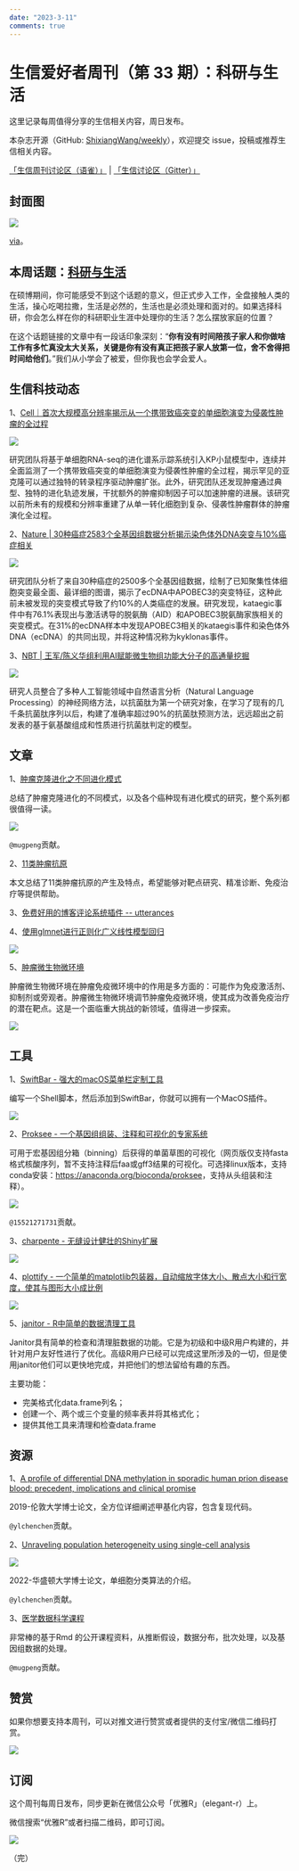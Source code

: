 ```yaml
---
date: "2023-3-11"
comments: true
---
```


# 生信爱好者周刊（第 33 期）：科研与生活

这里记录每周值得分享的生信相关内容，周日发布。

本杂志开源（GitHub: [ShixiangWang/weekly](https://github.com/ShixiangWang/weekly)），欢迎提交 issue，投稿或推荐生信相关内容。

[「生信周刊讨论区（语雀）」](https://www.yuque.com/shixiangwang/bioinfo) | [「生信讨论区（Gitter）」](https://gitter.im/ShixiangWang/community)

## 封面图


![](https://files.mdnice.com/user/4331/bf09e96f-3b61-4f9d-b2fb-e1ca5d887695.png)


[via](https://mp.weixin.qq.com/s/SW1j7-hHMCuWg0Elrr_CBA)。

## 本周话题：[科研与生活](https://mp.weixin.qq.com/s/SW1j7-hHMCuWg0Elrr_CBA)

在硕博期间，你可能感受不到这个话题的意义，但正式步入工作，全盘接触人类的生活，操心吃喝拉撒，生活是必然的，生活也是必须处理和面对的。如果选择科研，你会怎么样在你的科研职业生涯中处理你的生活？怎么摆放家庭的位置？

在这个话题链接的文章中有一段话印象深刻：“**你有没有时间陪孩子家人和你做啥工作有多忙真没太大关系，关键是你有没有真正把孩子家人放第一位，舍不舍得把时间给他们**。”我们从小学会了被爱，但你我也会学会爱人。


## 生信科技动态

1、[Cell｜首次大规模高分辨率揭示从一个携带致癌突变的单细胞演变为侵袭性肿瘤的全过程](https://mp.weixin.qq.com/s/j_Jonrk9-b5OK8_NzMdA4g)


![](https://files.mdnice.com/user/4331/690dd6e5-625d-4bff-aafd-d929505f1519.png)

研究团队将基于单细胞RNA-seq的进化谱系示踪系统引入KP小鼠模型中，连续并全面监测了一个携带致癌突变的单细胞演变为侵袭性肿瘤的全过程，揭示罕见的亚克隆可以通过独特的转录程序驱动肿瘤扩张。此外，研究团队还发现肿瘤通过典型、独特的进化轨迹发展，干扰额外的肿瘤抑制因子可以加速肿瘤的进展。该研究以前所未有的规模和分辨率重建了从单一转化细胞到复杂、侵袭性肿瘤群体的肿瘤演化全过程。 


2、[Nature | 30种癌症2583个全基因组数据分析揭示染色体外DNA突变与10%癌症相关](https://mp.weixin.qq.com/s/vM8pj1HQJu_uFUmxM3c0ZQ)


![](https://files.mdnice.com/user/4331/fbefc866-e4cd-4a1d-91d8-a56fc0cc0d4b.png)


研究团队分析了来自30种癌症的2500多个全基因组数据，绘制了已知聚集性体细胞突变最全面、最详细的图谱，揭示了ecDNA中APOBEC3的突变特征，这种此前未被发现的突变模式导致了约10%的人类癌症的发展。研究发现，kataegic事件中有76.1%表现出与激活诱导的脱氨酶（AID）和APOBEC3脱氨酶家族相关的突变模式。在31%的ecDNA样本中发现APOBEC3相关的kataegis事件和染色体外DNA（ecDNA）的共同出现，并将这种情况称为kyklonas事件。



3、[NBT | 王军/陈义华组利用AI赋能微生物组功能大分子的高通量挖掘](https://mp.weixin.qq.com/s/E3qCaSw_FbslOUndDh1gJQ)


![](https://files.mdnice.com/user/4331/66c4724f-c4ad-4210-8a33-39969fbfbb1c.png)


研究人员整合了多种人工智能领域中自然语言分析（Natural Language Processing）的神经网络方法，以抗菌肽为第一个研究对象，在学习了现有的几千条抗菌肽序列以后，构建了准确率超过90%的抗菌肽预测方法，远远超出之前发表的基于氨基酸组成和性质进行抗菌肽判定的模型。

## 文章

1、[肿瘤克隆进化之不同进化模式](https://mp.weixin.qq.com/s/9ZsHz0SnVE9FabCHBvK5eQ)

总结了肿瘤克隆进化的不同模式，以及各个癌种现有进化模式的研究，整个系列都很值得一读。

![](https://files.mdnice.com/user/4331/1e470c00-7cfb-48ec-87f5-8eb9d1a06bd1.png)

`@mugpeng`贡献。

2、[11类肿瘤抗原](https://mp.weixin.qq.com/s/fs5mnd3HUNrPApP0gK4idA)

本文总结了11类肿瘤抗原的产生及特点，希望能够对靶点研究、精准诊断、免疫治疗等提供帮助。

3、[免费好用的博客评论系统插件 -- utterances](https://mp.weixin.qq.com/s/SYdQjQyiEmVVIb8D-or48A)


4、[使用glmnet进行正则化广义线性模型回归](https://mp.weixin.qq.com/s/aorbn6-DCV_JRILU6WCKxQ)


![](https://files.mdnice.com/user/4331/551aba49-fa8e-4427-a2de-1a60878f0e28.png)


5、[肿瘤微生物微环境](https://mp.weixin.qq.com/s/RITt-Eopb4LTk4PRM7CoQA)

肿瘤微生物微环境在肿瘤免疫微环境中的作用是多方面的：可能作为免疫激活剂、抑制剂或旁观者。肿瘤微生物微环境调节肿瘤免疫微环境，使其成为改善免疫治疗的潜在靶点。这是一个面临重大挑战的新领域，值得进一步探索。


![](https://files.mdnice.com/user/4331/83f582cf-4d84-4713-849d-e42d408cad2e.png)


## 工具

1、[SwiftBar - 强大的macOS菜单栏定制工具](https://github.com/swiftbar/SwiftBar)

编写一个Shell脚本，然后添加到SwiftBar，你就可以拥有一个MacOS插件。


![](https://files.mdnice.com/user/4331/172a3c1f-4cba-44d2-a141-dc73a8fc40b7.png)


2、[Proksee - 一个基因组组装、注释和可视化的专家系统](https://proksee.ca/)

可用于宏基因组分箱（binning）后获得的单菌草图的可视化（网页版仅支持fasta格式核酸序列，暂不支持注释后faa或gff3结果的可视化。可选择linux版本，支持conda安装：<https://anaconda.org/bioconda/proksee>，支持从头组装和注释）。


![](https://files.mdnice.com/user/4331/c5cffb7d-c32d-4b67-92c3-876d2ee0c84e.png)

`@15521271731`贡献。

3、[charpente - 无缝设计健壮的Shiny扩展](https://github.com/RinteRface/charpente)


![](https://files.mdnice.com/user/4331/dabe33ff-34a5-4387-a6ed-e59599d8c6bd.png)


4、[plottify - 一个简单的matplotlib包装器，自动缩放字体大小、散点大小和行宽度，使其与图形大小成比例](https://github.com/andrewcharlesjones/plottify)


![](https://files.mdnice.com/user/4331/c98722b0-2132-4353-8f86-ab7d4d701a5c.png)


5、[janitor - R中简单的数据清理工具](https://github.com/sfirke/janitor)

Janitor具有简单的检查和清理脏数据的功能。它是为初级和中级R用户构建的，并针对用户友好性进行了优化。高级R用户已经可以完成这里所涉及的一切，但是使用janitor他们可以更快地完成，并把他们的想法留给有趣的东西。

主要功能：

- 完美格式化data.frame列名；
- 创建一个、两个或三个变量的频率表并将其格式化；
- 提供其他工具来清理和检查data.frame


## 资源

1、[A profile of differential DNA methylation in sporadic human prion disease blood: precedent, implications and clinical promise](https://discovery.ucl.ac.uk/id/eprint/10082183/1/THESIS%20%28FINAL%20CORRECTED%20DRAFT%29.pdf)

2019-伦敦大学博士论文，全方位详细阐述甲基化内容，包含复现代码。

`@ylchenchen`贡献。

2、[Unraveling population heterogeneity using single-cell analysis](https://openscholarship.wustl.edu/cgi/viewcontent.cgi?article=3712&context=art_sci_etds)


![](https://files.mdnice.com/user/4331/a2288abc-5435-4323-99e5-aaa1d7d5e61d.png)


2022-华盛顿大学博士论文，单细胞分类算法的介绍。

`@ylchenchen`贡献。

3、[医学数据科学课程](http://genomicsclass.github.io/book/)

非常棒的基于Rmd 的公开课程资料，从推断假设，数据分布，批次处理，以及基因组数据的处理。

`@mugpeng`贡献。


## 赞赏

如果你想要支持本周刊，可以对推文进行赞赏或者提供的支付宝/微信二维码打赏。

![](https://cdn.nlark.com/yuque/0/2022/png/471931/1648291334186-bd3390be-c83c-4396-aabd-ca39f588c15d.png)

## 订阅

这个周刊每周日发布，同步更新在微信公众号「优雅R」（elegant-r）上。

微信搜索“优雅R”或者扫描二维码，即可订阅。

![](https://cdn.nlark.com/yuque/0/2022/png/471931/1648306398708-897e7ad4-6008-40f8-9200-ddee834b09a7.png)

（完）

